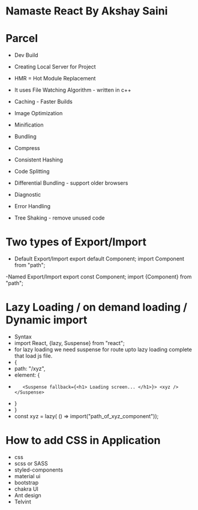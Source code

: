 # Namaste React By Akshay Saini

# Parcel
- Dev Build
- Creating Local Server for Project
- HMR = Hot Module Replacement
- It uses File Watching Algorithm - written in c++
- Caching - Faster Builds
- Image Optimization

- Minification
- Bundling
- Compress
- Consistent Hashing
- Code Splitting
- Differential Bundling - support older browsers
- Diagnostic
- Error Handling
- Tree Shaking - remove unused code

# Two types of Export/Import
- Default Export/Import
export default Component;
import Component from "path";

-Named Export/Import
export const Component;
import {Component} from "path";

# Lazy Loading / on demand loading / Dynamic import
- Syntax
- import React, {lazy, Suspense} from "react";
- for lazy loading we need suspense for route upto lazy loading complete that load js file.
-  {
-    path: "/xyz",
-   element: {
-        <Suspense fallback={<h1> Loading screen... </h1>}> <xyz /> </Suspense>
-    }
- }
- const xyz = lazy( () => import("path_of_xyz_component"));

# How to add CSS in Application

- css
- scss or SASS
- styled-components
- material ui
- bootstrap
- chakra UI
- Ant design
- Telvint